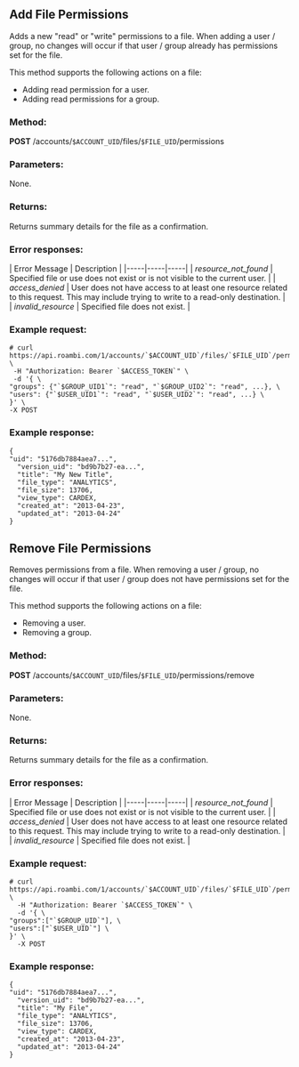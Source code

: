 ## Add File Permissions
Adds a new "read" or "write" permissions to a file. When adding a user / group, no changes will occur if that user / group already has permissions set for the file.

This method supports the following actions on a file:
* Adding read permission for a user.</li>
* Adding read permissions for a group.</li>

### Method:

**POST** /accounts/`$ACCOUNT_UID`/files/`$FILE_UID`/permissions

### Parameters:

None.

### Returns:

Returns summary details for the file as a confirmation.

### Error responses:

| Error Message | Description |
|-----|-----|-----|
| *resource_not_found* | Specified file or use does not exist or is not visible to the current user. |
| *access_denied* | User does not have access to at least one resource related to this request. This may include trying to write to a read-only destination. |
| *invalid_resource* | Specified file does not exist. |

### Example request:


```
# curl https://api.roambi.com/1/accounts/`$ACCOUNT_UID`/files/`$FILE_UID`/permissions \
 -H "Authorization: Bearer `$ACCESS_TOKEN`" \
 -d '{ \
"groups": {"`$GROUP_UID1`": "read", "`$GROUP_UID2`": "read", ...}, \
"users": {"`$USER_UID1`": "read", "`$USER_UID2`": "read", ...} \
}' \
-X POST
```
### Example response:


```
{
"uid": "5176db7884aea7...",
  "version_uid": "bd9b7b27-ea...",
  "title": "My New Title",
  "file_type": "ANALYTICS",
  "file_size": 13706,
  "view_type": CARDEX,
  "created_at": "2013-04-23",
  "updated_at": "2013-04-24"
}
```




## Remove File Permissions
Removes permissions from a file. When removing a user / group, no changes will occur if that user / group does not have permissions set for the file.

This method supports the following actions on a file:
* Removing a user.
* Removing a group.

### Method:

**POST** /accounts/`$ACCOUNT_UID`/files/`$FILE_UID`/permissions/remove

### Parameters:

None.

### Returns:

Returns summary details for the file as a confirmation.

### Error responses:

| Error Message | Description |
|-----|-----|-----|
| *resource_not_found* | Specified file or use does not exist or is not visible to the current user. |
| *access_denied* | User does not have access to at least one resource related to this request. This may include trying to write to a read-only destination. |
| *invalid_resource* | Specified file does not exist. |

### Example request:


```
# curl https://api.roambi.com/1/accounts/`$ACCOUNT_UID`/files/`$FILE_UID`/permissions/remove \
  -H "Authorization: Bearer `$ACCESS_TOKEN`" \
  -d '{ \
"groups":["`$GROUP_UID`"], \
"users":["`$USER_UID`"] \
}' \
  -X POST
```
### Example response:


```
{
"uid": "5176db7884aea7...",
  "version_uid": "bd9b7b27-ea...",
  "title": "My File",
  "file_type": "ANALYTICS",
  "file_size": 13706,
  "view_type": CARDEX,
  "created_at": "2013-04-23",
  "updated_at": "2013-04-24"
}
```
